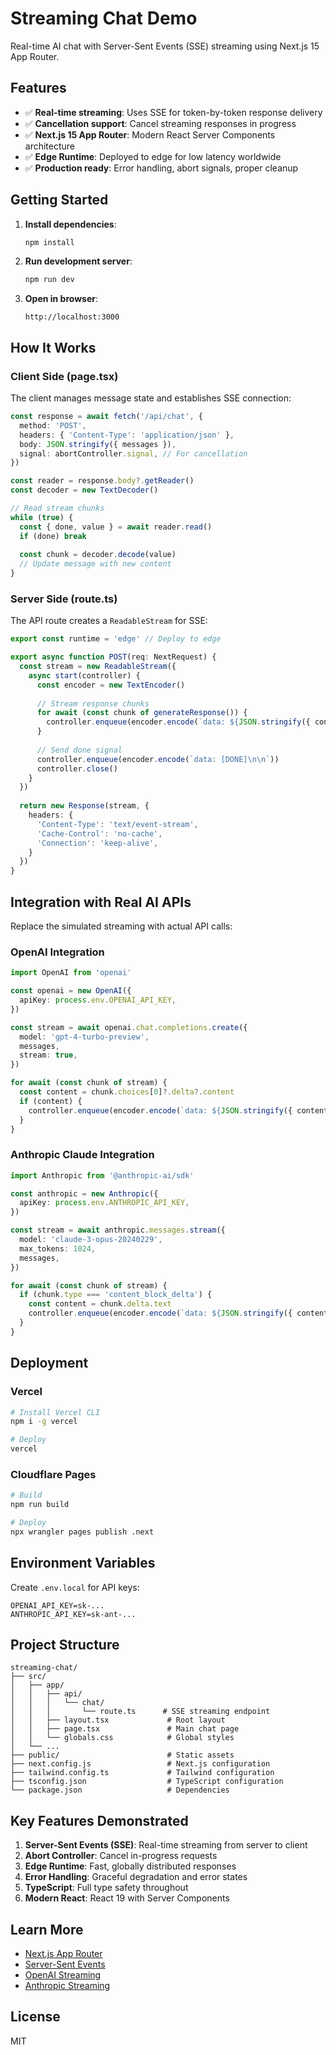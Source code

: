 # Streaming Chat Demo

Real-time AI chat with Server-Sent Events (SSE) streaming using Next.js 15 App Router.

## Features

- ✅ **Real-time streaming**: Uses SSE for token-by-token response delivery
- ✅ **Cancellation support**: Cancel streaming responses in progress
- ✅ **Next.js 15 App Router**: Modern React Server Components architecture
- ✅ **Edge Runtime**: Deployed to edge for low latency worldwide
- ✅ **Production ready**: Error handling, abort signals, proper cleanup

## Getting Started

1. **Install dependencies**:
   ```bash
   npm install
   ```

2. **Run development server**:
   ```bash
   npm run dev
   ```

3. **Open in browser**:
   ```
   http://localhost:3000
   ```

## How It Works

### Client Side (page.tsx)

The client manages message state and establishes SSE connection:

```typescript
const response = await fetch('/api/chat', {
  method: 'POST',
  headers: { 'Content-Type': 'application/json' },
  body: JSON.stringify({ messages }),
  signal: abortController.signal, // For cancellation
})

const reader = response.body?.getReader()
const decoder = new TextDecoder()

// Read stream chunks
while (true) {
  const { done, value } = await reader.read()
  if (done) break
  
  const chunk = decoder.decode(value)
  // Update message with new content
}
```

### Server Side (route.ts)

The API route creates a `ReadableStream` for SSE:

```typescript
export const runtime = 'edge' // Deploy to edge

export async function POST(req: NextRequest) {
  const stream = new ReadableStream({
    async start(controller) {
      const encoder = new TextEncoder()
      
      // Stream response chunks
      for await (const chunk of generateResponse()) {
        controller.enqueue(encoder.encode(`data: ${JSON.stringify({ content: chunk })}\n\n`))
      }
      
      // Send done signal
      controller.enqueue(encoder.encode(`data: [DONE]\n\n`))
      controller.close()
    }
  })
  
  return new Response(stream, {
    headers: {
      'Content-Type': 'text/event-stream',
      'Cache-Control': 'no-cache',
      'Connection': 'keep-alive',
    }
  })
}
```

## Integration with Real AI APIs

Replace the simulated streaming with actual API calls:

### OpenAI Integration

```typescript
import OpenAI from 'openai'

const openai = new OpenAI({
  apiKey: process.env.OPENAI_API_KEY,
})

const stream = await openai.chat.completions.create({
  model: 'gpt-4-turbo-preview',
  messages,
  stream: true,
})

for await (const chunk of stream) {
  const content = chunk.choices[0]?.delta?.content
  if (content) {
    controller.enqueue(encoder.encode(`data: ${JSON.stringify({ content })}\n\n`))
  }
}
```

### Anthropic Claude Integration

```typescript
import Anthropic from '@anthropic-ai/sdk'

const anthropic = new Anthropic({
  apiKey: process.env.ANTHROPIC_API_KEY,
})

const stream = await anthropic.messages.stream({
  model: 'claude-3-opus-20240229',
  max_tokens: 1024,
  messages,
})

for await (const chunk of stream) {
  if (chunk.type === 'content_block_delta') {
    const content = chunk.delta.text
    controller.enqueue(encoder.encode(`data: ${JSON.stringify({ content })}\n\n`))
  }
}
```

## Deployment

### Vercel

```bash
# Install Vercel CLI
npm i -g vercel

# Deploy
vercel
```

### Cloudflare Pages

```bash
# Build
npm run build

# Deploy
npx wrangler pages publish .next
```

## Environment Variables

Create `.env.local` for API keys:

```env
OPENAI_API_KEY=sk-...
ANTHROPIC_API_KEY=sk-ant-...
```

## Project Structure

```
streaming-chat/
├── src/
│   ├── app/
│   │   ├── api/
│   │   │   └── chat/
│   │   │       └── route.ts      # SSE streaming endpoint
│   │   ├── layout.tsx             # Root layout
│   │   ├── page.tsx               # Main chat page
│   │   └── globals.css            # Global styles
│   └── ...
├── public/                        # Static assets
├── next.config.js                 # Next.js configuration
├── tailwind.config.ts             # Tailwind configuration
├── tsconfig.json                  # TypeScript configuration
└── package.json                   # Dependencies
```

## Key Features Demonstrated

1. **Server-Sent Events (SSE)**: Real-time streaming from server to client
2. **Abort Controller**: Cancel in-progress requests
3. **Edge Runtime**: Fast, globally distributed responses
4. **Error Handling**: Graceful degradation and error states
5. **TypeScript**: Full type safety throughout
6. **Modern React**: React 19 with Server Components

## Learn More

- [Next.js App Router](https://nextjs.org/docs/app)
- [Server-Sent Events](https://developer.mozilla.org/en-US/docs/Web/API/Server-sent_events)
- [OpenAI Streaming](https://platform.openai.com/docs/api-reference/streaming)
- [Anthropic Streaming](https://docs.anthropic.com/claude/reference/streaming)

## License

MIT
